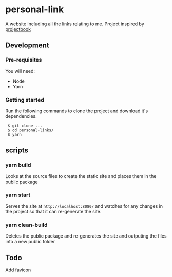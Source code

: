# personal-link

A website including all the links relating to me. Project inspired by [projectbook](https://projectbook.code.brettchalupa.com/websites/link-list.html)

## Development

### Pre-requisites

You will need:
* Node
* Yarn

### Getting started

Run the following commands to clone the project and download it's dependencies.
```shell
 $ git clone ...
 $ cd personal-links/
 $ yarn
```

## scripts

### yarn build
Looks at the source files to create the static site and places them in the public package

### yarn start
Serves the site at `http://localhost:8080/` and watches for any changes in the project
so that it can re-generate the site.

### yarn clean-build
Deletes the public package and re-generates the site and outputing the files into a new public folder

## Todo
Add favicon